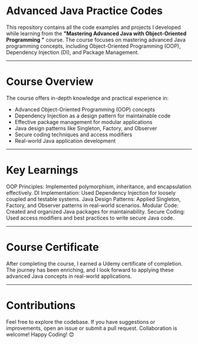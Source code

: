 # Advanced Java Practice Codes

This repository contains all the code examples and projects I developed while learning from the **"Mastering Advanced Java with Object-Oriented Programming
"** course. The course focuses on mastering advanced Java programming concepts, including Object-Oriented Programming (OOP), Dependency Injection (DI), and Package Management.

---

# Course Overview
The course offers in-depth knowledge and practical experience in:
- Advanced Object-Oriented Programming (OOP) concepts
- Dependency Injection as a design pattern for maintainable code
- Effective package management for modular applications
- Java design patterns like Singleton, Factory, and Observer
- Secure coding techniques and access modifiers
- Real-world Java application development

---

# Key Learnings
OOP Principles: Implemented polymorphism, inheritance, and encapsulation effectively.
DI Implementation: Used Dependency Injection for loosely coupled and testable systems.
Java Design Patterns: Applied Singleton, Factory, and Observer patterns in real-world scenarios.
Modular Code: Created and organized Java packages for maintainability.
Secure Coding: Used access modifiers and best practices to write secure Java code.

---

# Course Certificate
After completing the course, I earned a Udemy certificate of completion. The journey has been enriching, and I look forward to applying these advanced Java concepts in real-world applications.

---

# Contributions
Feel free to explore the codebase. If you have suggestions or improvements, open an issue or submit a pull request. Collaboration is welcome!
Happy Coding! 😊




